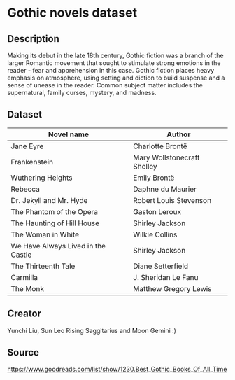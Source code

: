 # Gothic novels dataset

## Description
Making its debut in the late 18th century, Gothic fiction was a branch of the larger Romantic movement that sought to stimulate strong emotions in the reader - fear and apprehension in this case. Gothic fiction places heavy emphasis on atmosphere, using setting and diction to build suspense and a sense of unease in the reader. Common subject matter includes the supernatural, family curses, mystery, and madness.

## Dataset
|Novel name|Author|
|---|---|
|Jane Eyre|Charlotte Brontë|
|Frankenstein|Mary Wollstonecraft Shelley|
|Wuthering Heights|Emily Brontë|
|Rebecca|Daphne du Maurier|
|Dr. Jekyll and Mr. Hyde|Robert Louis Stevenson|
|The Phantom of the Opera|Gaston Leroux|
|The Haunting of Hill House|Shirley Jackson|
|The Woman in White|Wilkie Collins|
|We Have Always Lived in the Castle|Shirley Jackson|
|The Thirteenth Tale|Diane Setterfield|
|Carmilla|J. Sheridan Le Fanu|
|The Monk|Matthew Gregory Lewis|


## Creator 
Yunchi Liu, Sun Leo Rising Saggitarius and Moon Gemini :)

## Source 
https://www.goodreads.com/list/show/1230.Best_Gothic_Books_Of_All_Time
